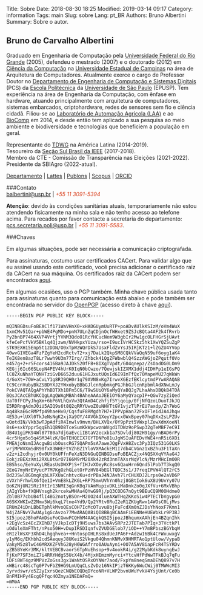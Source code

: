 Title: Sobre
Date: 2018-08-30 18:25
Modified: 2019-03-14 09:17
Category: information
Tags: main
Slug: sobre
Lang: pt_BR
Authors: Bruno Albertini
Summary: Sobre o autor.

<link rel="stylesheet" href="https://cdn.rawgit.com/jpswalsh/academicons/master/css/academicons.min.css">

## Bruno de Carvalho Albertini

Graduado em Engenharia de Computação pela [Universidade Federal do Rio Grande](https://www.furg.br/) (2005), defendeu o mestrado (2007) e o doutorado (2012) em [Ciência da Computação](http://www.ic.unicamp.br/) na [Universidade Estadual de Campinas](http://www.unicamp.br/unicamp/) na área de Arquitetura de Computadores. Atualmente exerce o cargo de Professor Doutor no [Departamento de Engenharia de Computação e Sistemas Digitais](https://pcs.usp.br) (PCS) da [Escola Politécnica](http://www.poli.usp.br/) da [Universidade de São Paulo](http://www.usp.br/) (EPUSP). Tem experiência na área de Engenharia da Computação, com ênfase em hardware, atuando principalmente com arquitetura de computadores, sistemas embarcados, criptohardware, redes de sensores sem fio e ciência cidadã. Filiou-se ao [Laboratório de Automação Agrícola (LAA)](http://www.laa.pcs.usp.br/) e ao [BioComp](http://www.biocomp.org.br/) em 2014, e desde então tem aplicado a sua pesquisa ao meio ambiente e biodiversidade e tecnologias que beneficiem a população em geral.

Representante do [TDWG](https://www.tdwg.org/) na América Latina (2014-2019).   
Tesoureiro da [Seção Sul Brasil da IEEE](http://www.ieee.org.br/) (2017-2018).  
Membro da CTE - Comissão de Transparência nas Eleições (2021-2022).  
Presidente da SBIAgro (2022-atual).  

[<i style="font-size: 1em;" class="fas fa-desktop"></i> Departamento](https://pcs.usp.br/en/pessoa/?numerousp=5307474 "Site do Departamento")
 | [<i class="ai ai-lattes ai-1x"></i> Lattes](http://lattes.cnpq.br/2729012989571213 "Curriculum Lattes")
 | [<i class="ai ai-publons ai-1x"></i> Publons](https://publons.com/a/1399880 "Reviews no Publons")
 | [<i style="font-size: 1em;" class="fab fa-stripe-s"></i> Scopus](https://www.scopus.com/authid/detail.uri?authorId=23007485000 "Profile Scopus")
 | [<i class="ai ai-orcid ai-1x"></i> ORCID](http://orcid.org/0000-0003-3738-6448 "Profile ORCID")

###Contato  
[<i style="font-size: 1em;" class="fas fa-at"></i> balbertini@usp.br](mailto:balbertini@usp.br) | <i style="font-size: 1em;color:#d9411e;" class="fas fa-phone"></i><i style="font-size: 1em;color:#d9411e;"> +55 11 3091-5394</i>

__Atenção__: devido às condições sanitárias atuais, temporariamente não estou atendendo fisicamente na minha sala e não tenho acesso ao telefone acima. Para recados por favor contacte a secretaria do departamento:  
[<i style="font-size: 1em;" class="fas fa-at"></i> pcs.secretaria.poli@usp.br](mailto:balbertini@usp.br) | <i style="font-size: 1em;color:#d9411e;" class="fas fa-phone"></i><i style="font-size: 1em;color:#d9411e;"> +55 11 3091-5583</i>.

###Chaves

Em algumas situações, pode ser necessária a comunicação criptografada.

Para assinaturas, costumo usar certificados CACert. Para validar algo que eu assinei usando este certificado, você precisa adicionar o certificado raiz da CACert na sua máquina. Os certificados raiz da CACert podem ser encontrados [aqui](https://www.cacert.org/index.php?id=3).

Em algumas ocasiões, uso o PGP também. Minha chave pública usada tanto para assinaturas quanto para comunicação está abaixo e pode também ser encontrada no servidor do [OpenPGP](hkps://keys.openpgp.org) (acesso direto à chave [aqui](https://keys.openpgp.org/search?q=balbertini%40usp.br)).

```
-----BEGIN PGP PUBLIC KEY BLOCK-----

mQINBGDsuFoBEAClf171WaVHnX0+xHADGUymUuRTP+poADvAUlkKSIzM/oVm4WuX
1xmCMv51Qar+pbWE4PgMDo+pnN7ULnZqCDjnOcfWHxet9ZSJcBQta4AF2k4fRvrb
Py2bnBP7464XVP4VrtjYVNM3QdoO1RcYHCucNem9W3gbIr2Mw1gcOLFHGrSjUAvt
kfeCePcfVkV5BKlq4Qjzwm/NVHkpxYUza/rso+I9ucIVrHCSkz5hk1XwYQZSuZgP
sTK9EXH15Enp5t1zDDN/O0xTpWzWQrDkS7UsxFldZvYsJ5IRjKTz1+lZGZU4YVop
40wvG1VEGa4FzPZgYeH2cdRctvT2+xj7DaLk2QkpSM8CQkVVaQqN59uf6oyg1aK4
TeIK8en8azT8Lr7wwh9U3m77Irq//Zhbck41QgZFWbwblQ4SzzAWGjoZPqutf0Vo
e457g+2+r5Fcors416Ba9JAJDkS20fFB+8IXgTVpdt/G04qnepz/ZsOadOG0LOm9
KEGjj6Ic66SLopN4PEV4hUrK0IqN0bCwzo/7QewjskIZXMX1ddj4IDHPp1eIGsPQ
lC0ZXuNhaYTQNHTziGvD6652duu61HGJxutUQsId6I9ImTfQx7OMapeMU27qWkWn
4/GoXt+7OW+aCvLY1g8R39QH0r1g79AVN8xKg7IrwvXGEzfEKlcytmdPYwARAQAB
tC9CcnVubyBkZSBDYXJ2YWxobyBBbGJlcnRpbmkgPGJhbGJlcnRpbmlAdXNwLmJy
PokCVAQTAQgAPhYhBDTXh1BFm5C6/T9wSUiOY6aMyQYaBQJg7LhaAhsDBQkB4TOA
BQsJCAcCBhUKCQgLAgQWAgMBAh4BAheAAAoJEEiOY6aMyQYacpIP+QGw7zyZiQed
UaT0fFCPyJhgXm+6bP6VLhQxVw3QtAmD4Czhfjf5Yjqoip/0fjNfQzoLDuoTJkJQ
E5RDRngAdmJ0iU5AIQ9s6t8Q2qRRYUwoZ0uNHVTtGV1vjzTlPrEU7axdp/Zh7WoG
Aq48kaE6cRMPfp49haeHv0/CqsfuF8RMgdh7H7+IPPVpHan72FxOFleidJA4Jhqw
4E53u+lUXl0TkJeNsNgK2xjXa9OY/4AVGk1XeyY2pcxGWxBpey07hqDXx2sLPZUv
wQotdIN/Vkb3wTJpAdfiR4Inwlv9mvm/BHLXVQx/OY9pPzt5VWxplZewXdmXoeNl
8s6+sxkYppr5qqEh1QB9D8TceSumKkWpcwznWVgd1TDWz9oPSwp32gTeMBF7eC9I
dB4U1giPK94Wl87780a7djGaEvciIBtaV2ecxb1a7SDvldj802H91gy/nBAD6rPy
4cr5Hgo5o5q4SM34lzK/QeTEHQEIX7GYTDNPo81uJgWSIuAFEDvYWE4+nR5i6XOi
FMEAjoNsmIJAcgwBisbOuscRG7SQAPm5sA7aweJQgFVxH8Zvc3Py3IQz531G0LKS
vrjMPWVXmSdR98fxX3WHEFtVZhBZIYloVXMAckEM1I7db4CVGnz1xBZhu3F1TaXn
v2z+i2cdhyjr0x0UY0kUFfnFeXzN3DNGuQINBGDsuFoBEACZjx4NQSXXqVYAaG4J
EokjzBEXzXmi2RXL0tGrO7I66M9rM20Xk42zRd3nnTAXsrNqVlcN/MzrMHcImO0R
EBShso/EeYuXyLREasUsDWXPjS+fIHJvXOeyRc8sv6QauHrn6Qnd5lPob7T3kgQ0
2EoG7myNrEVyucP7M7KgOzhGLetOrPzHV84bEGlTQDC3s1/J7reqIPVW4lQT2rC5
Bd2JSwl8GOmqKqbLXFXUaCnhtvcKu+drPBaJ4NJAvh7lrCHUXDJ2Lrps0e2aVD6P
zVXrhFrhwlX6fQe1I+VmE8kLZKGL+RP7SmxUVhYn0hzj8GBtIok6uX8U9UvYy07U
BoKZNjUN2SRzIRtIr13NMI3qGnKBq7VAmMupivDKLiMaDnkZo0qJXfVu+6MxVBhp
jAIgYbh+fXQHVnsgh2krcekwMHAu4QYwG9Rj/pQ3CODG7nQyt9BEuCQ9M0OHdme0
Zbl0B77cbUB4flI4BG2notyBSOn+M20O244lueAXWTHqZKKoS1w4PTECTbVgvpG0
A6SKXWKIwZ2Nmv5Wi6kqL7tne4Yd9/Qp2YRtv8RuI2eR1ZKUgRwx14WOsC0LjMvs
ERUmZ4iDnLBbETphlkMvoQEsCOH7IcMcOTuvu8bjFuFcdXm0nZJDsYhNoxF7Kmn1
W4jZAFNvYZwUAy1gGcAvzo77MwARAQABiQI8BBgBCAAmFiEENNeHUEWbkLr9P3BJ
SI5jpozJBhoFAmDsuFoCGwwFCQHhM4AACgkQSI5jpozJBhqumxAAhjEn4BZqnIhk
+2EgVcSz4EcZXIhB7jVJkpIcDTj9H5uws7bs3AAvSRPz2JTETab7PIq+3TVctkPl
uOduleXmFTht/nPso50H+vDupIRSDIqnfvZVUDGElob7/iOD++Y7mBPbszBGYbqW
eRIzlWsXF3XhD4Lhgqhvea++HntospOHLRs8xdUeJPA6F+AdzwI6Bk4CFWxuwxgV
y1yM6q/EKhbh2cdSAequyJ8UKeiS2Vkgu04QhmnKNMvX9HMRTAo1ptUlow/VypaB
VakyM5z8lwC46MRXKZFVhG28yH6WGAfrro0AUuAyni+0O7A5AV8iapFcR4TSYRDv
yZB5BYeKr3MK/kltVEBCBvaor56TpNuEhsop+9v4ookR4i/g22MybKdk8uyngEwJ
FjKxP7SF3miZ7i4RRYHdgS5UcX4b/4MjxHEmzmMyrci+YtcvHfPdWwTFkBJq7qFu
lDFi8WT4gz9MPVzZoGss3gx1WaNtOSRxOYNWr7aod/FxpYm8neqSmaDEhQ897v7H
xWBirc48scTg0P7vFbZ9HG9LmUQqCLsZvDz16NkIPjzT6KKy6WuCWij0TMWWcMI3
Jyrvdswr/o5Z2yIxrsQezCNQbEOQDqDYcoNR+VLWP2bvnUWuYvkV4YsjUnt/Ce0b
BnFMIHFy4EcgQFfqc4OZmya1NEDAFmQ=
=mMoA
-----END PGP PUBLIC KEY BLOCK-----
```
